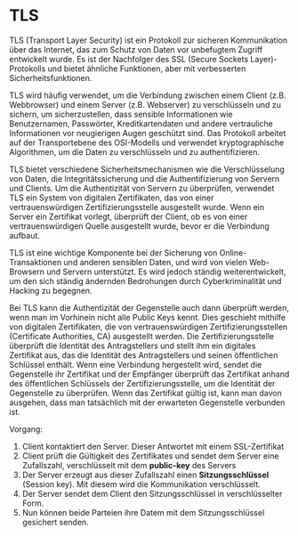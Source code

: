 # TLS

TLS (Transport Layer Security) ist ein Protokoll zur sicheren Kommunikation über das Internet, das zum Schutz von Daten vor unbefugtem Zugriff entwickelt wurde. Es ist der Nachfolger des SSL (Secure Sockets Layer)-Protokolls und bietet ähnliche Funktionen, aber mit verbesserten Sicherheitsfunktionen.

TLS wird häufig verwendet, um die Verbindung zwischen einem Client (z.B. Webbrowser) und einem Server (z.B. Webserver) zu verschlüsseln und zu sichern, um sicherzustellen, dass sensible Informationen wie Benutzernamen, Passwörter, Kreditkartendaten und andere vertrauliche Informationen vor neugierigen Augen geschützt sind. Das Protokoll arbeitet auf der Transportebene des OSI-Modells und verwendet kryptographische Algorithmen, um die Daten zu verschlüsseln und zu authentifizieren.

TLS bietet verschiedene Sicherheitsmechanismen wie die Verschlüsselung von Daten, die Integritätssicherung und die Authentifizierung von Servern und Clients. Um die Authentizität von Servern zu überprüfen, verwendet TLS ein System von digitalen Zertifikaten, das von einer vertrauenswürdigen Zertifizierungsstelle ausgestellt wurde. Wenn ein Server ein Zertifikat vorlegt, überprüft der Client, ob es von einer vertrauenswürdigen Quelle ausgestellt wurde, bevor er die Verbindung aufbaut.

TLS ist eine wichtige Komponente bei der Sicherung von Online-Transaktionen und anderen sensiblen Daten, und wird von vielen Web-Browsern und Servern unterstützt. Es wird jedoch ständig weiterentwickelt, um den sich ständig ändernden Bedrohungen durch Cyberkriminalität und Hacking zu begegnen.

Bei TLS kann die Authentizität der Gegenstelle auch dann überprüft werden, wenn man im Vorhinein nicht alle Public Keys kennt. Dies geschieht mithilfe von digitalen Zertifikaten, die von vertrauenswürdigen Zertifizierungsstellen (Certificate Authorities, CA) ausgestellt werden. Die Zertifizierungsstelle überprüft die Identität des Antragstellers und stellt ihm ein digitales Zertifikat aus, das die Identität des Antragstellers und seinen öffentlichen Schlüssel enthält. Wenn eine Verbindung hergestellt wird, sendet die Gegenstelle ihr Zertifikat und der Empfänger überprüft das Zertifikat anhand des öffentlichen Schlüssels der Zertifizierungsstelle, um die Identität der Gegenstelle zu überprüfen. Wenn das Zertifikat gültig ist, kann man davon ausgehen, dass man tatsächlich mit der erwarteten Gegenstelle verbunden ist.

Vorgang:

1. Client kontaktiert den Server. Dieser Antwortet mit einem SSL-Zertifikat
2. Client prüft die Gültigkeit des Zertifikates und sendet dem Server eine Zufallszahl, verschlüsselt mit dem **public-key** des Servers
3. Der Server erzeugt aus dieser Zufallszahl einen **Sitzungsschlüssel** (Session key). Mit diesem wird die Kommunikation verschlüsselt.
4. Der Server sendet dem Client den Sitzungsschlüssel in verschlüsselter Form.
5. Nun können beide Parteien ihre Datem mit dem Sitzungsschlüssel gesichert senden.
